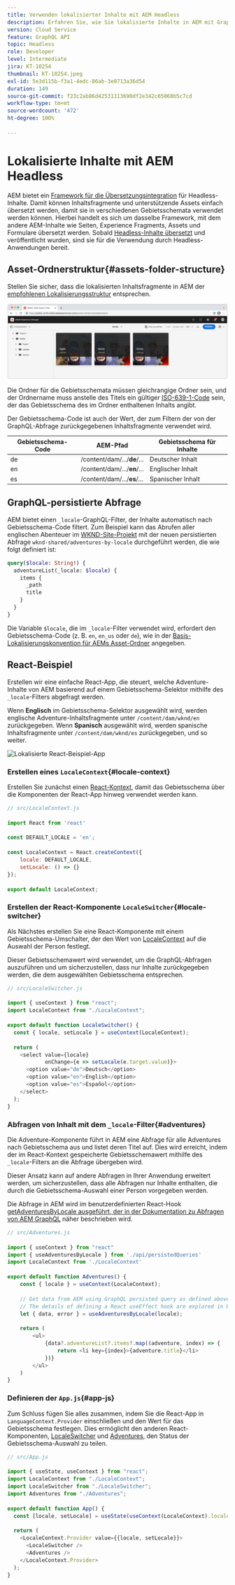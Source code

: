 ```yaml
---
title: Verwenden lokalisierter Inhalte mit AEM Headless
description: Erfahren Sie, wie Sie lokalisierte Inhalte in AEM mit GraphQL abfragen können.
version: Cloud Service
feature: GraphQL API
topic: Headless
role: Developer
level: Intermediate
jira: KT-10254
thumbnail: KT-10254.jpeg
exl-id: 5e3d115b-f3a1-4edc-86ab-3e0713a36d54
duration: 149
source-git-commit: f23c2ab86d42531113690df2e342c65060b5c7cd
workflow-type: tm+mt
source-wordcount: '472'
ht-degree: 100%

---
```


# Lokalisierte Inhalte mit AEM Headless

AEM bietet ein [Framework für die Übersetzungsintegration](https://experienceleague.adobe.com/docs/experience-manager-cloud-service/content/sites/administering/reusing-content/translation/integration-framework.html?lang=de) für Headless-Inhalte. Damit können Inhaltsfragmente und unterstützende Assets einfach übersetzt werden, damit sie in verschiedenen Gebietsschemata verwendet werden können. Hierbei handelt es sich um dasselbe Framework, mit dem andere AEM-Inhalte wie Seiten, Experience Fragments, Assets und Formulare übersetzt werden. Sobald [Headless-Inhalte übersetzt](https://experienceleague.adobe.com/docs/experience-manager-cloud-service/content/headless/journeys/translation/overview.html?lang=de) und veröffentlicht wurden, sind sie für die Verwendung durch Headless-Anwendungen bereit.

## Asset-Ordnerstruktur{#assets-folder-structure}

Stellen Sie sicher, dass die lokalisierten Inhaltsfragmente in AEM der [empfohlenen Lokalisierungsstruktur](https://experienceleague.adobe.com/docs/experience-manager-cloud-service/content/headless/journeys/translation/getting-started.html?lang=de#recommended-structure) entsprechen.

![Ordner für lokalisierte AEM-Assets](./assets/localized-content/asset-folders.jpg)

Die Ordner für die Gebietsschemata müssen gleichrangige Ordner sein, und der Ordnername muss anstelle des Titels ein gültiger [ISO-639-1-Code](https://de.wikipedia.org/wiki/Liste_der_ISO-639-1-Codes) sein, der das Gebietsschema des im Ordner enthaltenen Inhalts angibt.

Der Gebietsschema-Code ist auch der Wert, der zum Filtern der von der GraphQL-Abfrage zurückgegebenen Inhaltsfragmente verwendet wird.

| Gebietsschema-Code | AEM-Pfad | Gebietsschema für Inhalte |
|--------------------------------|----------|----------|
| de | /content/dam/.../**de**/... | Deutscher Inhalt |
| en | /content/dam/.../**en**/... | Englischer Inhalt |
| es | /content/dam/.../**es**/... | Spanischer Inhalt |

## GraphQL-persistierte Abfrage

AEM bietet einen `_locale`-GraphQL-Filter, der Inhalte automatisch nach Gebietsschema-Code filtert. Zum Beispiel kann das Abrufen aller englischen Abenteuer im [WKND-Site-Projekt](https://github.com/adobe/aem-guides-wknd) mit der neuen persistierten Abfrage `wknd-shared/adventures-by-locale` durchgeführt werden, die wie folgt definiert ist:

```graphql
query($locale: String!) {
  adventureList(_locale: $locale) {
    items {      
      _path
      title
    }
  }
}
```

Die Variable `$locale`, die im `_locale`-Filter verwendet wird, erfordert den Gebietsschema-Code (z. B. `en`, `en_us` oder `de`), wie in der [Basis-Lokalisierungskonvention für AEMs Asset-Ordner](#assets-folder-structure) angegeben.

## React-Beispiel

Erstellen wir eine einfache React-App, die steuert, welche Adventure-Inhalte von AEM basierend auf einem Gebietsschema-Selektor mithilfe des `_locale`-Filters abgefragt werden.

Wenn __Englisch__ im Gebietsschema-Selektor ausgewählt wird, werden englische Adventure-Inhaltsfragmente unter `/content/dam/wknd/en` zurückgegeben. Wenn __Spanisch__ ausgewählt wird, werden spanische Inhaltsfragmente unter `/content/dam/wknd/es` zurückgegeben, und so weiter.

![Lokalisierte React-Beispiel-App](./assets/localized-content/react-example.png)

### Erstellen eines `LocaleContext`{#locale-context}

Erstellen Sie zunächst einen [React-Kontext](https://reactjs.org/docs/context.html), damit das Gebietsschema über die Komponenten der React-App hinweg verwendet werden kann.

```javascript
// src/LocaleContext.js

import React from 'react'

const DEFAULT_LOCALE = 'en';

const LocaleContext = React.createContext({
    locale: DEFAULT_LOCALE, 
    setLocale: () => {}
});

export default LocaleContext;
```

### Erstellen der React-Komponente `LocaleSwitcher`{#locale-switcher}

Als Nächstes erstellen Sie eine React-Komponente mit einem Gebietsschema-Umschalter, der den Wert von [LocaleContext](#locale-context) auf die Auswahl der Person festlegt.

Dieser Gebietsschemawert wird verwendet, um die GraphQL-Abfragen auszuführen und um sicherzustellen, dass nur Inhalte zurückgegeben werden, die dem ausgewählten Gebietsschema entsprechen.

```javascript
// src/LocaleSwitcher.js

import { useContext } from "react";
import LocaleContext from "./LocaleContext";

export default function LocaleSwitcher() {
  const { locale, setLocale } = useContext(LocaleContext);

  return (
    <select value={locale}
            onChange={e => setLocale(e.target.value)}>
      <option value="de">Deutsch</option>
      <option value="en">English</option>
      <option value="es">Español</option>
    </select>
  );
}
```

### Abfragen von Inhalt mit dem `_locale`-Filter{#adventures}

Die Adventure-Komponente führt in AEM eine Abfrage für alle Adventures nach Gebietsschema aus und listet deren Titel auf. Dies wird erreicht, indem der im React-Kontext gespeicherte Gebietsschemawert mithilfe des `_locale`-Filters an die Abfrage übergeben wird.

Dieser Ansatz kann auf andere Abfragen in Ihrer Anwendung erweitert werden, um sicherzustellen, dass alle Abfragen nur Inhalte enthalten, die durch die Gebietsschema-Auswahl einer Person vorgegeben werden.

Die Abfrage in AEM wird im benutzerdefinierten React-Hook [getAdventuresByLocale ausgeführt, der in der Dokumentation zu Abfragen von AEM GraphQL](./aem-headless-sdk.md) näher beschrieben wird.

```javascript
// src/Adventures.js

import { useContext } from "react"
import { useAdventuresByLocale } from './api/persistedQueries'
import LocaleContext from './LocaleContext'

export default function Adventures() {
    const { locale } = useContext(LocaleContext);

    // Get data from AEM using GraphQL persisted query as defined above 
    // The details of defining a React useEffect hook are explored in How to > AEM Headless SDK
    let { data, error } = useAdventuresByLocale(locale);

    return (
        <ul>
            {data?.adventureList?.items?.map((adventure, index) => { 
                return <li key={index}>{adventure.title}</li>
            })}
        </ul>
    )
}
```

### Definieren der `App.js`{#app-js}

Zum Schluss fügen Sie alles zusammen, indem Sie die React-App in `LanguageContext.Provider` einschließen und den Wert für das Gebietsschema festlegen. Dies ermöglicht den anderen React-Komponenten, [LocaleSwitcher](#locale-switcher) und [Adventures](#adventures), den Status der Gebietsschema-Auswahl zu teilen.

```javascript
// src/App.js

import { useState, useContext } from "react";
import LocaleContext from "./LocaleContext";
import LocaleSwitcher from "./LocaleSwitcher";
import Adventures from "./Adventures";

export default function App() {
  const [locale, setLocale] = useState(useContext(LocaleContext).locale);

  return (
    <LocaleContext.Provider value={{locale, setLocale}}>
      <LocaleSwitcher />
      <Adventures />
    </LocaleContext.Provider>
  );
}
```
